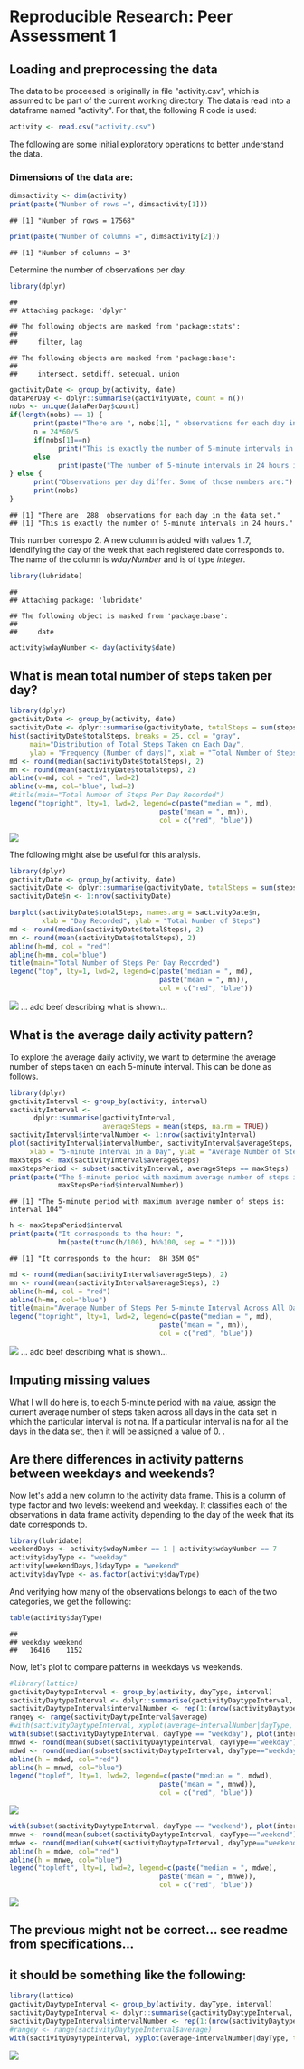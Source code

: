 # Reproducible Research: Peer Assessment 1


## Loading and preprocessing the data
The data to be proceesed is originally in file "activity.csv", which is assumed 
to be part of the current working directory. The data is read into a dataframe 
named "activity". For that, the following R code is used: 


```r
activity <- read.csv("activity.csv")
```

The following are some initial exploratory operations to better understand the data. 

### Dimensions of the data are: 

```r
dimsactivity <- dim(activity)
print(paste("Number of rows =", dimsactivity[1]))
```

```
## [1] "Number of rows = 17568"
```

```r
print(paste("Number of columns =", dimsactivity[2]))
```

```
## [1] "Number of columns = 3"
```
Determine the number of observations per day. 

```r
library(dplyr)
```

```
## 
## Attaching package: 'dplyr'
```

```
## The following objects are masked from 'package:stats':
## 
##     filter, lag
```

```
## The following objects are masked from 'package:base':
## 
##     intersect, setdiff, setequal, union
```

```r
gactivityDate <- group_by(activity, date)
dataPerDay <- dplyr::summarise(gactivityDate, count = n())
nobs <- unique(dataPerDay$count)
if(length(nobs) == 1) {
      print(paste("There are ", nobs[1], " observations for each day in the data set."))
      n = 24*60/5
      if(nobs[1]==n)
            print("This is exactly the number of 5-minute intervals in 24 hours.")
      else 
            print(paste("The number of 5-minute intervals in 24 hours is", n, "."))
} else {
      print("Observations per day differ. Some of those numbers are:")
      print(nobs)
}
```

```
## [1] "There are  288  observations for each day in the data set."
## [1] "This is exactly the number of 5-minute intervals in 24 hours."
```
This number correspo
2. A new column is added with values 1..7, idendifying the day of the week 
that each registered date corresponds to. The name of the column is _wdayNumber_
and is of type _integer_.

```r
library(lubridate)
```

```
## 
## Attaching package: 'lubridate'
```

```
## The following object is masked from 'package:base':
## 
##     date
```

```r
activity$wdayNumber <- day(activity$date)
```

## What is mean total number of steps taken per day?

```r
library(dplyr)
gactivityDate <- group_by(activity, date)
sactivityDate <- dplyr::summarise(gactivityDate, totalSteps = sum(steps, na.rm = TRUE))
hist(sactivityDate$totalSteps, breaks = 25, col = "gray", 
     main="Distribution of Total Steps Taken on Each Day", 
     ylab = "Frequency (Number of days)", xlab = "Total Number of Steps Per Day")
md <- round(median(sactivityDate$totalSteps), 2)
mn <- round(mean(sactivityDate$totalSteps), 2)
abline(v=md, col = "red", lwd=2)
abline(v=mn, col="blue", lwd=2)
#title(main="Total Number of Steps Per Day Recorded")
legend("topright", lty=1, lwd=2, legend=c(paste("median = ", md), 
                                     paste("mean = ", mn)), 
                                     col = c("red", "blue"))
```

![](PA1_template_files/figure-html/unnamed-chunk-2-1.png)<!-- -->

The following might alse be useful for this analysis. 

```r
library(dplyr)
gactivityDate <- group_by(activity, date)
sactivityDate <- dplyr::summarise(gactivityDate, totalSteps = sum(steps, na.rm = TRUE))
sactivityDate$n <- 1:nrow(sactivityDate)

barplot(sactivityDate$totalSteps, names.arg = sactivityDate$n, 
        xlab = "Day Recorded", ylab = "Total Number of Steps")
md <- round(median(sactivityDate$totalSteps), 2)
mn <- round(mean(sactivityDate$totalSteps), 2)
abline(h=md, col = "red")
abline(h=mn, col="blue")
title(main="Total Number of Steps Per Day Recorded")
legend("top", lty=1, lwd=2, legend=c(paste("median = ", md), 
                                     paste("mean = ", mn)), 
                                     col = c("red", "blue"))
```

![](PA1_template_files/figure-html/unnamed-chunk-3-1.png)<!-- -->
... add beef describing what is shown...


## What is the average daily activity pattern?
To explore the average daily activity, we want to determine the average number 
of steps taken on each 5-minute interval. This can be done as follows. 

```r
library(dplyr)
gactivityInterval <- group_by(activity, interval)
sactivityInterval <- 
      dplyr::summarise(gactivityInterval, 
                       averageSteps = mean(steps, na.rm = TRUE))
sactivityInterval$intervalNumber <- 1:nrow(sactivityInterval)
plot(sactivityInterval$intervalNumber, sactivityInterval$averageSteps, type = "l",
     xlab = "5-minute Interval in a Day", ylab = "Average Number of Steps in Interval")
maxSteps <- max(sactivityInterval$averageSteps)
maxStepsPeriod <- subset(sactivityInterval, averageSteps == maxSteps)
print(paste("The 5-minute period with maximum average number of steps is: interval", 
            maxStepsPeriod$intervalNumber))
```

```
## [1] "The 5-minute period with maximum average number of steps is: interval 104"
```

```r
h <- maxStepsPeriod$interval
print(paste("It corresponds to the hour: ", 
            hm(paste(trunc(h/100), h%%100, sep = ":"))))
```

```
## [1] "It corresponds to the hour:  8H 35M 0S"
```

```r
md <- round(median(sactivityInterval$averageSteps), 2)
mn <- round(mean(sactivityInterval$averageSteps), 2)
abline(h=md, col = "red")
abline(h=mn, col="blue")
title(main="Average Number of Steps Per 5-minute Interval Across All Days")
legend("topright", lty=1, lwd=2, legend=c(paste("median = ", md), 
                                     paste("mean = ", mn)), 
                                     col = c("red", "blue"))
```

![](PA1_template_files/figure-html/unnamed-chunk-4-1.png)<!-- -->
... add beef describing what is shown...


## Imputing missing values

What I will do here is, to each 5-minute period with na value, assign the current
average number
of steps taken across all days in the data set in which the particular interval 
is not na. If a particular interval is na for all the days in the data set, then
it will be assigned a value of 0. .

## Are there differences in activity patterns between weekdays and weekends?
Now let's add a new column to the activity data frame. This is a column of type 
factor and two levels: weekend and weekday. It classifies each of the 
observations in data frame activity depending to the day of the week that its
date corresponds to. 

```r
library(lubridate)
weekendDays <- activity$wdayNumber == 1 | activity$wdayNumber == 7
activity$dayType <- "weekday"
activity[weekendDays,]$dayType = "weekend"
activity$dayType <- as.factor(activity$dayType)
```
And verifying how many of the observations belongs to each of the two categories, 
we get the following: 

```r
table(activity$dayType)
```

```
## 
## weekday weekend 
##   16416    1152
```

Now, let's plot to compare patterns in weekdays vs weekends. 


```r
#library(lattice)
gactivityDaytypeInterval <- group_by(activity, dayType, interval)
sactivityDaytypeInterval <- dplyr::summarise(gactivityDaytypeInterval, average=mean(steps, na.rm = TRUE))
sactivityDaytypeInterval$intervalNumber <- rep(1:(nrow(sactivityDaytypeInterval)/2), 2)
rangey <- range(sactivityDaytypeInterval$average)
#with(sactivityDaytypeInterval, xyplot(average~intervalNumber|dayType, type = "l"), #layout=c(1,2))
with(subset(sactivityDaytypeInterval, dayType == "weekday"), plot(intervalNumber, average, type = "l", ylim = rangey))
mnwd <- round(mean(subset(sactivityDaytypeInterval, dayType=="weekday")$average),2)
mdwd <- round(median(subset(sactivityDaytypeInterval, dayType=="weekday")$average),2)
abline(h = mdwd, col="red")
abline(h = mnwd, col="blue")
legend("toplef", lty=1, lwd=2, legend=c(paste("median = ", mdwd), 
                                     paste("mean = ", mnwd)), 
                                     col = c("red", "blue"))
```

![](PA1_template_files/figure-html/unnamed-chunk-5-1.png)<!-- -->


```r
with(subset(sactivityDaytypeInterval, dayType == "weekend"), plot(intervalNumber, average, type = "l", ylim = rangey))
mnwe <- round(mean(subset(sactivityDaytypeInterval, dayType=="weekend")$average), 2)
mdwe <- round(median(subset(sactivityDaytypeInterval, dayType=="weekend")$average), 2)
abline(h = mdwe, col="red")
abline(h = mnwe, col="blue")
legend("topleft", lty=1, lwd=2, legend=c(paste("median = ", mdwe), 
                                     paste("mean = ", mnwe)), 
                                     col = c("red", "blue"))
```

![](PA1_template_files/figure-html/unnamed-chunk-6-1.png)<!-- -->

## The previous might not be correct... see readme from specifications...
## it should be something like the following: 

```r
library(lattice)
gactivityDaytypeInterval <- group_by(activity, dayType, interval)
sactivityDaytypeInterval <- dplyr::summarise(gactivityDaytypeInterval, average=mean(steps, na.rm = TRUE))
sactivityDaytypeInterval$intervalNumber <- rep(1:(nrow(sactivityDaytypeInterval)/2), 2)
#rangey <- range(sactivityDaytypeInterval$average)
with(sactivityDaytypeInterval, xyplot(average~intervalNumber|dayType, type = "l"), layout=c(1,2))
```

![](PA1_template_files/figure-html/unnamed-chunk-7-1.png)<!-- -->
